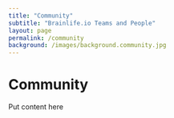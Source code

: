 ```yaml
---
title: "Community"
subtitle: "Brainlife.io Teams and People"
layout: page
permalink: /community
background: /images/background.community.jpg
---
```


# Community

Put content here
